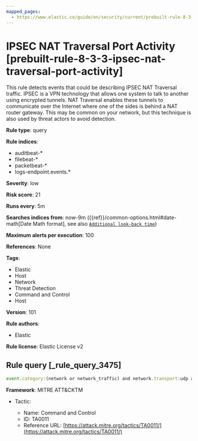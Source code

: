 ```yaml
---
mapped_pages:
  - https://www.elastic.co/guide/en/security/current/prebuilt-rule-8-3-3-ipsec-nat-traversal-port-activity.html
---
```


# IPSEC NAT Traversal Port Activity [prebuilt-rule-8-3-3-ipsec-nat-traversal-port-activity]

This rule detects events that could be describing IPSEC NAT Traversal traffic. IPSEC is a VPN technology that allows one system to talk to another using encrypted tunnels. NAT Traversal enables these tunnels to communicate over the Internet where one of the sides is behind a NAT router gateway. This may be common on your network, but this technique is also used by threat actors to avoid detection.

**Rule type**: query

**Rule indices**:

* auditbeat-*
* filebeat-*
* packetbeat-*
* logs-endpoint.events.*

**Severity**: low

**Risk score**: 21

**Runs every**: 5m

**Searches indices from**: now-9m ({{ref}}/common-options.html#date-math[Date Math format], see also [`Additional look-back time`](docs-content://solutions/security/detect-and-alert/create-detection-rule.md#rule-schedule))

**Maximum alerts per execution**: 100

**References**: None

**Tags**:

* Elastic
* Host
* Network
* Threat Detection
* Command and Control
* Host

**Version**: 101

**Rule authors**:

* Elastic

**Rule license**: Elastic License v2

## Rule query [_rule_query_3475]

```js
event.category:(network or network_traffic) and network.transport:udp and destination.port:4500
```

**Framework**: MITRE ATT&CKTM

* Tactic:

    * Name: Command and Control
    * ID: TA0011
    * Reference URL: [https://attack.mitre.org/tactics/TA0011/](https://attack.mitre.org/tactics/TA0011/)



